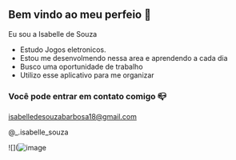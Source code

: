 ## Bem vindo ao meu perfeio 💓

Eu sou a Isabelle de Souza 

- Estudo Jogos eletronicos. 
- Estou me desenvolmendo nessa area e aprendendo a cada dia
- Busco uma oportunidade de trabalho 
- Utilizo esse aplicativo para me organizar 

### Você pode entrar em contato comigo 📪

isabelledesouzabarbosa18@gmail.com 

@_.isabelle_souza 


![](![image](https://github.com/souzaisabelle18/souzaisabelle18/assets/171875061/6d2a96c9-37c6-4499-9ba8-f5a828d4f371)

